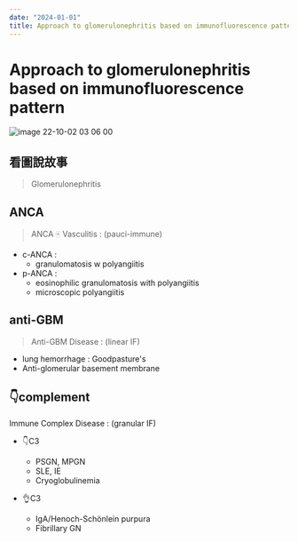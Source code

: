 ```yaml
---
date: "2024-01-01"
title: Approach to glomerulonephritis based on immunofluorescence pattern
---
```


# Approach to glomerulonephritis based on immunofluorescence pattern

![image 22-10-02 03 06 00](https://i.imgur.com/gPsbpvz.png)

## 看圖說故事
> Glomerulonephritis

## ANCA

> ANCA 🀄 Vasculitis : (pauci-immune)

- c-ANCA :
	- granulomatosis w polyangiitis
- p-ANCA :
	- eosinophilic granulomatosis with polyangiitis
	- microscopic polyangiitis

## anti-GBM

> Anti-GBM Disease : (linear IF)

- lung hemorrhage : Goodpasture's
- Anti-glomerular basement membrane

## 👇complement

Immune Complex Disease : (granular IF)

- 👇C3
	- PSGN, MPGN
	- SLE, IE
	- Cryoglobulinemia

- 👌C3
	- IgA/Henoch-Schönlein purpura
	- Fibrillary GN

